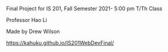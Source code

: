 Final Project for IS 201, Fall Semester 2021- 5:00 pm T/Th Class

Professor Hao Li

Made by Drew Wilson

https://kahuku.github.io/IS201WebDevFinal/
